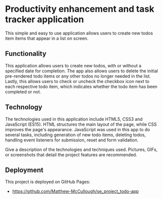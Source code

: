 # Productivity enhancement and task tracker application

This simple and easy to use application allows users to create new todos item items that appear in a list on screen.

## Functionality

This application allows users to create new todos, with or without a specified date for completion. The app also allows users to delete the initial pre-rendered todo items or any other todos no longer needed in the list. Lastly, this allows users to check or uncheck the checkbox icon next to each respective todo item, which indicates whether the todo item has been completed or not.


## Technology

The technologies used in this application include HTML5, CSS3 and JavaScript (ES15). HTML structures the main layout of the page, while CSS improves the page's appearance. JavaScript was used in this app to do several tasks, including generation of new todo items, deleting todos, handling event listeners for submission, reset and form validation.



Give a description of the technologies and techniques used. Pictures, GIFs, or screenshots that detail the project features are recommended.

## Deployment

This project is deployed on GitHub Pages:

- https://github.com/Matthew-McCullough/se_project_todo-app
